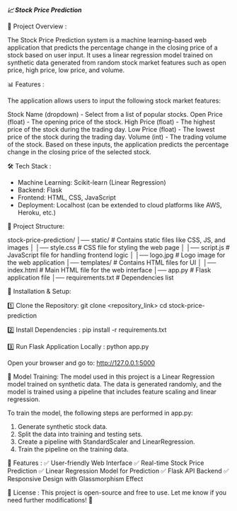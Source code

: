 _**📈 Stock Price Prediction**_

📌 Project Overview :

The Stock Price Prediction system is a machine learning-based web application that predicts the percentage change in the closing price of a stock based on user input. It uses a linear regression model trained on synthetic data generated from random stock market features such as open price, high price, low price, and volume.

📊 Features :

The application allows users to input the following stock market features:

Stock Name (dropdown) - Select from a list of popular stocks.
Open Price (float) - The opening price of the stock.
High Price (float) - The highest price of the stock during the trading day.
Low Price (float) - The lowest price of the stock during the trading day.
Volume (int) - The trading volume of the stock.
Based on these inputs, the application predicts the percentage change in the closing price of the selected stock.

🛠 Tech Stack :

- Machine Learning: Scikit-learn (Linear Regression)
- Backend: Flask
- Frontend: HTML, CSS, JavaScript
- Deployment: Localhost (can be extended to cloud platforms like AWS, Heroku, etc.)

📂 Project Structure:

stock-price-prediction/
│── static/                     # Contains static files like CSS, JS, and images
│   │── style.css               # CSS file for styling the web page
│   │── script.js               # JavaScript file for handling frontend logic
│   │── logo.jpg                # Logo image for the web application
│── templates/                  # Contains HTML files for UI
│   │── index.html              # Main HTML file for the web interface
│── app.py                      # Flask application file
│── requirements.txt            # Dependencies list

🔧 Installation & Setup:

1️⃣ Clone the Repository:
git clone <repository_link>
cd stock-price-prediction

2️⃣ Install Dependencies : pip install -r requirements.txt

3️⃣ Run Flask Application Locally : python app.py

Open your browser and go to:
http://127.0.0.1:5000

🚀 Model Training:
The model used in this project is a Linear Regression model trained on synthetic data. The data is generated randomly, and the model is trained using a pipeline that includes feature scaling and linear regression.

To train the model, the following steps are performed in app.py:
1. Generate synthetic stock data.
2. Split the data into training and testing sets.
3. Create a pipeline with StandardScaler and LinearRegression.
4. Train the pipeline on the training data.

🎯 Features :
✅ User-friendly Web Interface
✅ Real-time Stock Price Prediction
✅ Linear Regression Model for Prediction
✅ Flask API Backend
✅ Responsive Design with Glassmorphism Effect

📜 License :
This project is open-source and free to use. Let me know if you need further modifications! 🚀
